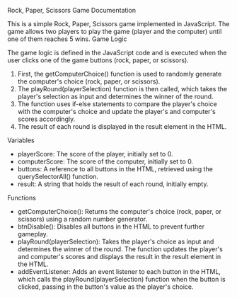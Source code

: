 Rock, Paper, Scissors Game Documentation

This is a simple Rock, Paper, Scissors game implemented in JavaScript. The game allows two players to play the game (player and the computer) until one of them reaches 5 wins.
Game Logic

The game logic is defined in the JavaScript code and is executed when the user clicks one of the game buttons (rock, paper, or scissors).

<ol>
    <li>First, the getComputerChoice() function is used to randomly generate the computer's choice (rock, paper, or scissors).</li>
    <li>The playRound(playerSelection) function is then called, which takes the player's selection as input and determines the winner of the round.</li>
    <li>The function uses if-else statements to compare the player's choice with the computer's choice and update the player's and computer's scores accordingly.</li>
    <li>The result of each round is displayed in the result element in the HTML.</li>
</ol>
Variables
<ul>
    <li>playerScore: The score of the player, initially set to 0.</li>
    <li>computerScore: The score of the computer, initially set to 0.</li>
    <li>buttons: A reference to all buttons in the HTML, retrieved using the querySelectorAll() function.</li>
    <li>result: A string that holds the result of each round, initially empty.</li>
</ul>
Functions
<ul>
    <li>getComputerChoice(): Returns the computer's choice (rock, paper, or scissors) using a random number generator.</li>
    <li>btnDisable(): Disables all buttons in the HTML to prevent further gameplay.</li>
    <li>playRound(playerSelection): Takes the player's choice as input and determines the winner of the round. The function updates the player's and computer's scores and displays the result in the result element in the HTML.</li>
    <li>addEventListener: Adds an event listener to each button in the HTML, which calls the playRound(playerSelection) function when the button is clicked, passing in the button's value as the player's choice.</li>
</ul>
